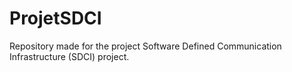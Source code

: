 # ProjetSDCI
Repository made for the project Software Defined Communication Infrastructure (SDCI) project.
